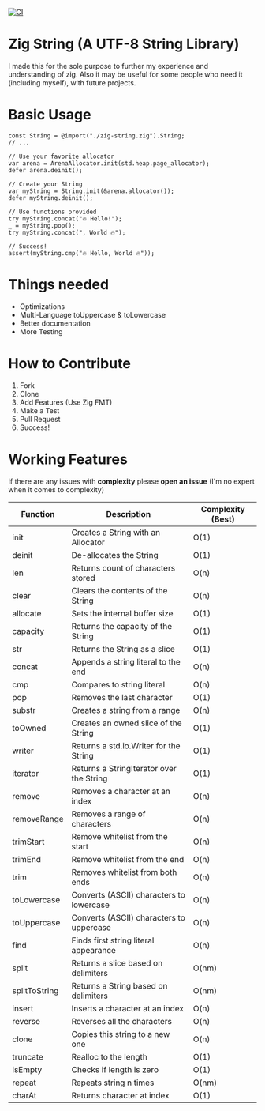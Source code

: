[![CI](https://github.com/JakubSzark/zig-string/actions/workflows/main.yml/badge.svg)](https://github.com/JakubSzark/zig-string/actions/workflows/main.yml)

# Zig String (A UTF-8 String Library)

I made this for the sole purpose to further my experience and understanding of zig.
Also it may be useful for some people who need it (including myself), with future projects.

# Basic Usage
```zig
const String = @import("./zig-string.zig").String;
// ...

// Use your favorite allocator
var arena = ArenaAllocator.init(std.heap.page_allocator);
defer arena.deinit();

// Create your String
var myString = String.init(&arena.allocator());
defer myString.deinit();

// Use functions provided
try myString.concat("🔥 Hello!");
_ = myString.pop();
try myString.concat(", World 🔥");

// Success!
assert(myString.cmp("🔥 Hello, World 🔥"));

```

# Things needed
- Optimizations
- Multi-Language toUppercase & toLowercase
- Better documentation
- More Testing

# How to Contribute
1. Fork
2. Clone
3. Add Features (Use Zig FMT)
4. Make a Test
5. Pull Request
6. Success!

# Working Features
If there are any issues with <b>complexity</b> please <b>open an issue</b>
(I'm no expert when it comes to complexity)

Function      | Description                              | Complexity (Best)
--------------|------------------------------------------|-----------
init          | Creates a String with an Allocator       | O(1)
deinit        | De-allocates the String                  | O(1)
len           | Returns count of characters stored       | O(n)
clear         | Clears the contents of the String        | O(n)
allocate      | Sets the internal buffer size            | O(1)
capacity      | Returns the capacity of the String       | O(1)
str           | Returns the String as a slice            | O(1)
concat        | Appends a string literal to the end      | O(n)
cmp           | Compares to string literal               | O(n)
pop           | Removes the last character               | O(1)
substr        | Creates a string from a range            | O(n)
toOwned       | Creates an owned slice of the String     | O(1)
writer        | Returns a std.io.Writer for the String   | O(1)
iterator      | Returns a StringIterator over the String | O(1)
remove        | Removes a character at an index          | O(n)
removeRange   | Removes a range of characters            | O(n)
trimStart     | Remove whitelist from the start          | O(n)
trimEnd       | Remove whitelist from the end            | O(n)
trim          | Removes whitelist from both ends         | O(n)
toLowercase   | Converts (ASCII) characters to lowercase | O(n)
toUppercase   | Converts (ASCII) characters to uppercase | O(n)
find          | Finds first string literal appearance    | O(n)
split         | Returns a slice based on delimiters      | O(nm)
splitToString | Returns a String based on delimiters     | O(nm)
insert        | Inserts a character at an index          | O(n)
reverse       | Reverses all the characters              | O(n)
clone         | Copies this string to a new one          | O(n)
truncate      | Realloc to the length                    | O(1)
isEmpty       | Checks if length is zero                 | O(1)
repeat        | Repeats string n times                   | O(nm)
charAt        | Returns character at index               | O(1)
